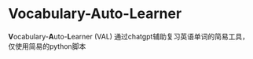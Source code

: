 # Vocabulary-Auto-Learner

**V**ocabulary-**A**uto-**L**earner (VAL) 通过chatgpt辅助复习英语单词的简易工具，仅使用简易的python脚本
